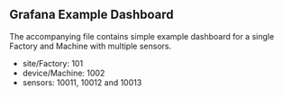 ## Grafana Example Dashboard

The accompanying file contains simple example dashboard for a single Factory and Machine with multiple sensors. 

- site/Factory: 101 
- device/Machine: 1002
- sensors: 10011, 10012 and 10013